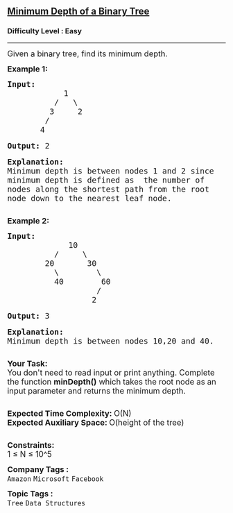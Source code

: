 <h2><a href="https://practice.geeksforgeeks.org/problems/minimum-depth-of-a-binary-tree/1?page=4&difficulty[]=0&sortBy=submissions">Minimum Depth of a Binary Tree</a></h2><h3>Difficulty Level : Easy</h3><hr><div class="problems_problem_content__Xm_eO"><p><span style="font-size:18px">Given a binary tree, find its minimum depth.</span></p>

<p><strong><span style="font-size:18px">Example 1:</span></strong></p>

<pre><span style="font-size:18px"><strong>Input:</strong>
            1
          /   \
         3     2
        /
       4           </span>

<span style="font-size:18px"><strong>Output:</strong> 2</span>

<span style="font-size:18px"><strong>Explanation:</strong></span>
<span style="font-size:18px">Minimum depth is between nodes 1 and 2 since
minimum depth is defined as  the number of 
nodes along the shortest path from the root 
node down to the nearest leaf node.</span></pre>

<p><br>
<strong><span style="font-size:18px">Example 2:</span></strong></p>

<pre><span style="font-size:18px"><strong>Input:</strong>
             10
          /     \
        20       30
          \        \   
          40        60 
                   /
                  2 </span>

<span style="font-size:18px"><strong>Output: </strong>3</span>

<span style="font-size:18px"><strong>Explanation:</strong>
Minimum depth is between nodes 10,20 and 40.</span></pre>

<p><br>
<span style="font-size:18px"><strong>Your Task: &nbsp;</strong><br>
You don't need to read input or print anything. Complete the function <strong>minDepth()</strong> which takes the root node as an input parameter and returns the minimum depth.</span><br>
&nbsp;</p>

<p><span style="font-size:18px"><strong>Expected Time Complexity: </strong>O(N)<br>
<strong>Expected Auxiliary Space: </strong>O(height of the tree)</span><br>
&nbsp;</p>

<p><span style="font-size:18px"><strong>Constraints:</strong><br>
1 ≤ N ≤ 10^5</span></p>
</div><p><span style=font-size:18px><strong>Company Tags : </strong><br><code>Amazon</code>&nbsp;<code>Microsoft</code>&nbsp;<code>Facebook</code>&nbsp;<br><p><span style=font-size:18px><strong>Topic Tags : </strong><br><code>Tree</code>&nbsp;<code>Data Structures</code>&nbsp;